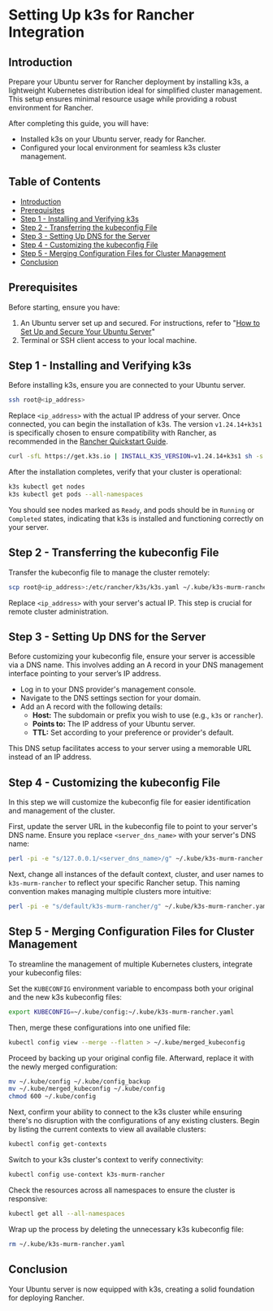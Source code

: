 # Setting Up k3s for Rancher Integration

## Introduction

Prepare your Ubuntu server for Rancher deployment by installing k3s, a lightweight Kubernetes distribution ideal for simplified cluster management. This setup ensures minimal resource usage while providing a robust environment for Rancher.

After completing this guide, you will have:

- Installed k3s on your Ubuntu server, ready for Rancher.
- Configured your local environment for seamless k3s cluster management.

## Table of Contents

- [Introduction](#introduction)
- [Prerequisites](#prerequisites)
- [Step 1 - Installing and Verifying k3s](#step-1---installing-and-verifying-k3s)
- [Step 2 - Transferring the kubeconfig File](#step-2---transferring-the-kubeconfig-file)
- [Step 3 - Setting Up DNS for the Server](#step-3---setting-up-dns-for-the-server)
- [Step 4 - Customizing the kubeconfig File](#step-4---customizing-the-kubeconfig-file)
- [Step 5 - Merging Configuration Files for Cluster Management](#step-5---merging-configuration-files-for-cluster-management)
- [Conclusion](#conclusion)

## Prerequisites

Before starting, ensure you have:

1. An Ubuntu server set up and secured. For instructions, refer to "[How to Set Up and Secure Your Ubuntu Server](../01-setup-ubuntu/README.md)"
2. Terminal or SSH client access to your local machine.

## Step 1 - Installing and Verifying k3s

Before installing k3s, ensure you are connected to your Ubuntu server.

```bash
ssh root@<ip_address>
```

Replace `<ip_address>` with the actual IP address of your server. Once connected, you can begin the installation of k3s. The version `v1.24.14+k3s1` is specifically chosen to ensure compatibility with Rancher, as recommended in the [Rancher Quickstart Guide](https://github.com/rancher/quickstart/tree/master/rancher/rancher-common).

```bash
curl -sfL https://get.k3s.io | INSTALL_K3S_VERSION=v1.24.14+k3s1 sh -s - server --cluster-init
```

After the installation completes, verify that your cluster is operational:

```bash
k3s kubectl get nodes
k3s kubectl get pods --all-namespaces
```

You should see nodes marked as `Ready`, and pods should be in `Running` or `Completed` states, indicating that k3s is installed and functioning correctly on your server.

## Step 2 - Transferring the kubeconfig File

Transfer the kubeconfig file to manage the cluster remotely:

```bash
scp root@<ip_address>:/etc/rancher/k3s/k3s.yaml ~/.kube/k3s-murm-rancher.yaml
```

Replace `<ip_address>` with your server's actual IP. This step is crucial for remote cluster administration.

## Step 3 - Setting Up DNS for the Server

Before customizing your kubeconfig file, ensure your server is accessible via a DNS name. This involves adding an A record in your DNS management interface pointing to your server’s IP address.

- Log in to your DNS provider's management console.
- Navigate to the DNS settings section for your domain.
- Add an A record with the following details:
  - **Host:** The subdomain or prefix you wish to use (e.g., `k3s` or `rancher`).
  - **Points to:** The IP address of your Ubuntu server.
  - **TTL:** Set according to your preference or provider's default.

This DNS setup facilitates access to your server using a memorable URL instead of an IP address.

## Step 4 - Customizing the kubeconfig File

In this step we will customize the kubeconfig file for easier identification and management of the cluster.

First, update the server URL in the kubeconfig file to point to your server's DNS name. Ensure you replace `<server_dns_name>` with your server's DNS name:

```bash
perl -pi -e "s/127.0.0.1/<server_dns_name>/g" ~/.kube/k3s-murm-rancher.yaml
```

Next, change all instances of the default context, cluster, and user names to `k3s-murm-rancher` to reflect your specific Rancher setup. This naming convention makes managing multiple clusters more intuitive:

```bash
perl -pi -e "s/default/k3s-murm-rancher/g" ~/.kube/k3s-murm-rancher.yaml
```

## Step 5 - Merging Configuration Files for Cluster Management

To streamline the management of multiple Kubernetes clusters, integrate your kubeconfig files:

Set the `KUBECONFIG` environment variable to encompass both your original and the new k3s kubeconfig files:

```bash
export KUBECONFIG=~/.kube/config:~/.kube/k3s-murm-rancher.yaml
```

Then, merge these configurations into one unified file:

```bash
kubectl config view --merge --flatten > ~/.kube/merged_kubeconfig
```

Proceed by backing up your original config file. Afterward, replace it with the newly merged configuration:

```bash
mv ~/.kube/config ~/.kube/config_backup
mv ~/.kube/merged_kubeconfig ~/.kube/config
chmod 600 ~/.kube/config
```

Next, confirm your ability to connect to the k3s cluster while ensuring there's no disruption with the configurations of any existing clusters. Begin by listing the current contexts to view all available clusters:

```bash
kubectl config get-contexts
```

Switch to your k3s cluster's context to verify connectivity:

```bash
kubectl config use-context k3s-murm-rancher
```

Check the resources across all namespaces to ensure the cluster is responsive:

```bash
kubectl get all --all-namespaces
```

Wrap up the process by deleting the unnecessary k3s kubeconfig file:

```bash
rm ~/.kube/k3s-murm-rancher.yaml
```

## Conclusion

Your Ubuntu server is now equipped with k3s, creating a solid foundation for deploying Rancher.
